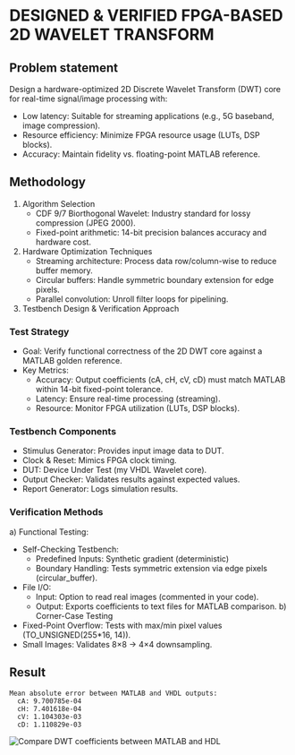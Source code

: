 # DESIGNED & VERIFIED FPGA-BASED 2D WAVELET TRANSFORM
## Problem statement 
Design a hardware-optimized 2D Discrete Wavelet Transform (DWT) core for real-time signal/image processing with:
- Low latency: Suitable for streaming applications (e.g., 5G baseband, image compression).
- Resource efficiency: Minimize FPGA resource usage (LUTs, DSP blocks).
- Accuracy: Maintain fidelity vs. floating-point MATLAB reference.
## Methodology
1. Algorithm Selection
   - CDF 9/7 Biorthogonal Wavelet: Industry standard for lossy compression (JPEG 2000).
   - Fixed-point arithmetic: 14-bit precision balances accuracy and hardware cost.
2. Hardware Optimization Techniques
   - Streaming architecture: Process data row/column-wise to reduce buffer memory.
   - Circular buffers: Handle symmetric boundary extension for edge pixels.
   - Parallel convolution: Unroll filter loops for pipelining.
3. Testbench Design & Verification Approach
### Test Strategy
- Goal: Verify functional correctness of the 2D DWT core against a MATLAB golden reference.
- Key Metrics:
  + Accuracy: Output coefficients (cA, cH, cV, cD) must match MATLAB within 14-bit fixed-point tolerance.
  + Latency: Ensure real-time processing (streaming).
  + Resource: Monitor FPGA utilization (LUTs, DSP blocks).
### Testbench Components
- Stimulus Generator: Provides input image data to DUT.
- Clock & Reset: Mimics FPGA clock timing.
- DUT: Device Under Test (my VHDL Wavelet core).
- Output Checker: Validates results against expected values.
- Report Generator: Logs simulation results.
### Verification Methods
 a) Functional Testing:
- Self-Checking Testbench:
   + Predefined Inputs: Synthetic gradient (deterministic)
   + Boundary Handling: Tests symmetric extension via edge pixels (circular_buffer).
- File I/O:
   + Input: Option to read real images (commented in your code).
   + Output: Exports coefficients to text files for MATLAB comparison.
b) Corner-Case Testing
- Fixed-Point Overflow: Tests with max/min pixel values (TO_UNSIGNED(255*16, 14)).
- Small Images: Validates 8×8 → 4×4 downsampling.
## Result
```
Mean absolute error between MATLAB and VHDL outputs:
  cA: 9.700785e-04
  cH: 7.401618e-04
  cV: 1.104303e-03
  cD: 1.110829e-03
```
![Compare DWT coefficients between MATLAB and HDL](https://github.com/KingdomNguyen/image_1/blob/main/Screenshot%202025-07-30%20195459.jpg)
